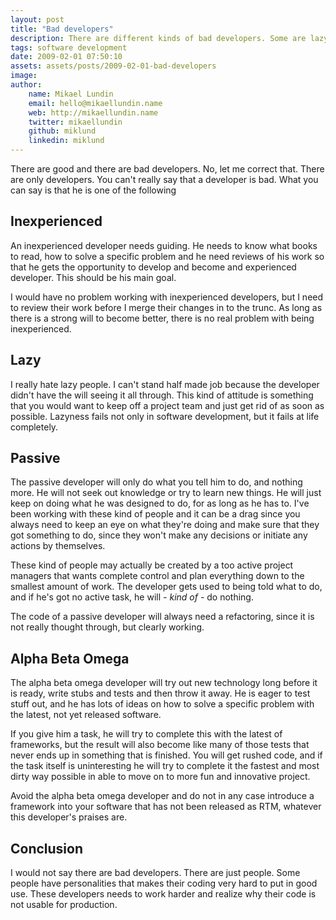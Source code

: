 ```yaml
---
layout: post
title: "Bad developers"
description: There are different kinds of bad developers. Some are lazy and ohters are inexperienced. They need to be tackled in different ways.
tags: software development
date: 2009-02-01 07:50:10
assets: assets/posts/2009-02-01-bad-developers
image: 
author: 
    name: Mikael Lundin
    email: hello@mikaellundin.name 
    web: http://mikaellundin.name
    twitter: mikaellundin
    github: miklund
    linkedin: miklund                    
---
```


There are good and there are bad developers. No, let me correct that. There are only developers. You can't really say that a developer is bad. What you can say is that he is one of the following

## Inexperienced

An inexperienced developer needs guiding. He needs to know what books to read, how to solve a specific problem and he need reviews of his work so that he gets the opportunity to develop and become and experienced developer. This should be his main goal.

I would have no problem working with inexperienced developers, but I need to review their work before I merge their changes in to the trunc. As long as there is a strong will to become better, there is no real problem with being inexperienced.

## Lazy
I really hate lazy people. I can't stand half made job because the developer didn't have the will seeing it all through. This kind of attitude is something that you would want to keep off a project team and just get rid of as soon as possible. Lazyness fails not only in software development, but it fails at life completely.

## Passive

The passive developer will only do what you tell him to do, and nothing more. He will not seek out knowledge or try to learn new things. He will just keep on doing what he was designed to do, for as long as he has to. I've been working with these kind of people and it can be a drag since you always need to keep an eye on what they're doing and make sure that they got something to do, since they won't make any decisions or initiate any actions by themselves.

These kind of people may actually be created by a too active project managers that wants complete control and plan everything down to the smallest amount of work. The developer gets used to being told what to do, and if he's got no active task, he will *- kind of -* do nothing.

The code of a passive developer will always need a refactoring, since it is not really thought through, but clearly working.

## Alpha Beta Omega

The alpha beta omega developer will try out new technology long before it is ready, write stubs and tests and then throw it away. He is eager to test stuff out, and he has lots of ideas on how to solve a specific problem with the latest, not yet released software.

If you give him a task, he will try to complete this with the latest of frameworks, but the result will also become like many of those tests that never ends up in something that is finished. You will get rushed code, and if the task itself is uninteresting he will try to complete it the fastest and most dirty way possible in able to move on to more fun and innovative project.

Avoid the alpha beta omega developer and do not in any case introduce a framework into your software that has not been released as RTM, whatever this developer's praises are.

## Conclusion

I would not say there are bad developers. There are just people. Some people have personalities that makes their coding very hard to put in good use. These developers needs to work harder and realize why their code is not usable for production.
